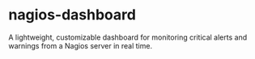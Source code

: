# nagios-dashboard
A lightweight, customizable dashboard for monitoring critical alerts and warnings from a Nagios server in real time.
